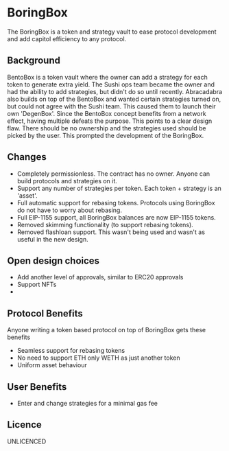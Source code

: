 # BoringBox

The BoringBox is a token and strategy vault to ease protocol development and add capitol efficiency to any protocol.

## Background

BentoBox is a token vault where the owner can add a strategy for each token to generate extra yield. The Sushi ops team became the owner
and had the ability to add strategies, but didn't do so until recently. Abracadabra also builds on top of the BentoBox and wanted certain
strategies turned on, but could not agree with the Sushi team. This caused them to launch their own 'DegenBox'. Since the BentoBox concept
benefits from a network effect, having multiple defeats the purpose. This points to a clear design flaw. There should be no ownership and
the strategies used should be picked by the user. This prompted the development of the BoringBox.

## Changes
- Completely permissionless. The contract has no owner. Anyone can build protocols and strategies on it.
- Support any number of strategies per token. Each token + strategy is an 'asset'.
- Full automatic support for rebasing tokens. Protocols using BoringBox do not have to worry about rebasing.
- Full EIP-1155 support, all BoringBox balances are now EIP-1155 tokens.
- Removed skimming functionality (to support rebasing tokens).
- Removed flashloan support. This wasn't being used and wasn't as useful in the new design.

## Open design choices
- Add another level of approvals, similar to ERC20 approvals
- Support NFTs
- 

## Protocol Benefits
Anyone writing a token based protocol on top of BoringBox gets these benefits
- Seamless support for rebasing tokens
- No need to support ETH only WETH as just another token
- Uniform asset behaviour

## User Benefits
- Enter and change strategies for a minimal gas fee

## Licence

UNLICENCED
